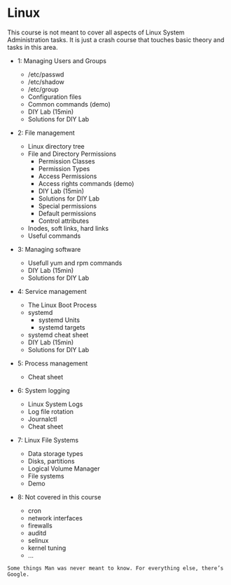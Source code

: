 # Linux

This course is not meant to cover all aspects of Linux System Administration tasks.
It is just a crash course that touches basic theory and tasks in this area.

- 1: Managing Users and Groups
  - /etc/passwd
  - /etc/shadow
  - /etc/group
  - Configuration files
  - Common commands (demo)
  - DIY Lab (15min)
  - Solutions for DIY Lab

- 2: File management
  - Linux directory tree
  - File and Directory Permissions
    - Permission Classes
    - Permission Types
    - Access Permissions
    - Access rights commands (demo)
    - DIY Lab (15min)
    - Solutions for DIY Lab
    - Special permissions
    - Default permissions
    - Control attributes
  - Inodes, soft links, hard links
  - Useful commands

- 3: Managing software
  - Usefull yum and rpm commands
  - DIY Lab (15min)
  - Solutions for DIY Lab

- 4: Service management
  - The Linux Boot Process
  - systemd
    - systemd Units
    - systemd targets
  - systemd cheat sheet
  - DIY Lab (15min)
  - Solutions for DIY Lab

- 5: Process management
  - Cheat sheet

- 6: System logging
  - Linux System Logs
  - Log file rotation
  - Journalctl
  - Cheat sheet

- 7: Linux File Systems
  - Data storage types
  - Disks, partitions
  - Logical Volume Manager
  - File systems
  - Demo


- 8: Not covered in this course
  - cron
  - network interfaces
  - firewalls
  - auditd
  - selinux
  - kernel tuning
  - ...


```Some things Man was never meant to know. For everything else, there’s Google.```
